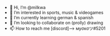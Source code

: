 - 👋 Hi, I’m @milkwa
- 👀 I’m interested in sports, music & videogames
- 🌱 I’m currently learning german & spanish
- 💞️ I’m looking to collaborate on (prolly) drawing
- 📫 How to reach me [discord]--> муσкσツ#5201

<!---
milkwa/milkwa is a ✨ special ✨ repository because its `README.md` (this file) appears on your GitHub profile.
You can click the Preview link to take a look at your changes.
--->
